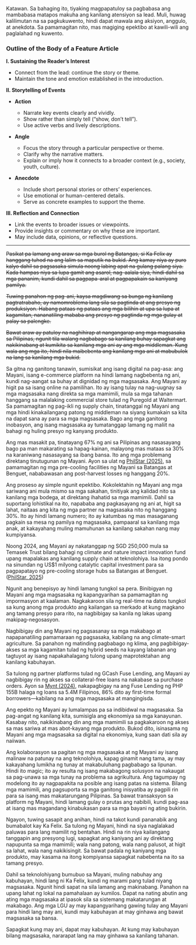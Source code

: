 

Katawan. Sa bahaging ito, tiyaking magpapatuloy sa pagbabasa ang mambabasa matapos makuha ang kanilang atensiyon sa lead. Muli, huwag kalilimutan na sa pagkukuwento, hindi dapat mawala ang aksiyon, anggulo, at anekdota. Sa pamamagitan nito, mas magiging epektibo at kawili-wili ang paglalahad ng kuwento.




### **Outline of the Body of a Feature Article**

**I. Sustaining the Reader’s Interest**
- Connect from the lead: continue the story or theme.
- Maintain the tone and emotion established in the introduction.

**II. Storytelling of Events**
- **Action**
    - Narrate key events clearly and vividly.
    - Show rather than simply tell (“show, don’t tell”).
    - Use active verbs and lively descriptions.
    
- **Angle**
    - Focus the story through a particular perspective or theme.
    - Clarify why the narrative matters.
    - Explain or imply how it connects to a broader context (e.g., society, youth, culture).
    
- **Anecdote**
    - Include short personal stories or others’ experiences.
    - Use emotional or human-centered details.
    - Serve as concrete examples to support the theme.
  
**III. Reflection and Connection**
- Link the events to broader issues or viewpoints.
- Provide insights or commentary on why these are important.
- May include data, opinions, or reflective questions.

---

~~Pasikat pa lamang ang araw sa mga burol ng Batangas, si Ka Felix ay hanggang tuhod na ang lalim sa maputik na bukid. Ang kamay niya ay puro kalyo dahil sa pagsasaka simula noong labing apat na gulang palang siya. Kada hampas niya sa lupa gamit ang asarol, nag-aalala siya, hindi dahil sa mga pananim, kundi dahil sa pagpapa-aral at pagpapakain sa kaniyang pamilya.~~

~~Tuwing panahon ng pag-ani, kaysa magdiwang sa bunga ng kanilang pagtratrabaho, ay namomroblema lang sila sa pagtinda at ang presyo ng produksiyon. Habang pataas ng pataas ang mga bilihin at upa sa lupa at kagamitan, nananatiling mababa ang presyo ng pagtinda ng mga gulay at palay sa palengke.~~

~~Bawat araw ay patuloy na naghihirap at nangangarap ang mga magsasaka sa Pilipinas, ngunit tila walang nagbabago sa kanilang buhay sapagkat ang nakikinabang at kumikita sa kanilang mga ani ay ang mga middleman. Kung wala ang mga ito, hindi nila maibebenta ang kanilang mga ani at mabubulok na lang sa kanilang mga bukid.~~

Sa gitna ng ganitong tanawin, sumisikat ang isang digital na pag-asa: ang Mayani, isang e-commerce platform na hindi lamang nagbebenta ng ani, kundi nag-aangat sa buhay at dignidad ng mga magsasaka. Ang Mayani ay higit pa sa isang online na pamilihan. Ito ay isang tulay na nag-uugnay sa mga magsasaka nang direkta sa mga mamimili, mula sa mga tahanan hanggang sa malalaking commercial store tulad ng Puregold at Waltermart. Sa pamamagitan ng pag-ikli ng supply chain, tinatanggal ng Mayani ang mga hindi kinakailangang patong ng middleman na siyang kumakain sa kita na dapat sana ay para sa mga magsasaka. Bago ang mga ganitong inobasyon, ang isang magsasaka ay tumatanggap lamang ng maliit na bahagi ng huling presyo ng kanyang produkto.

Ang mas masakit pa, tinatayang 67% ng ani sa Pilipinas ang nasasayang bago pa man makarating sa hapag-kainan, malayong mas mataas sa 30% na karaniwang nasasayang sa ibang bansa. Ito ang mga problemang direktang tinutugunan ng Mayani. Ayon sa ulat ng [PhilStar (2025)](https://www.philstar.com/business/2025/03/30/2432016/mayani-philippines-banks-pre-cooling-facilities), sa pamamagitan ng mga pre-cooling facilities ng Mayani sa Batangas at Benguet, nababawasan ang post-harvest losses ng hanggang 20%.

Ang proseso ay simple ngunit epektibo. Kokolektahin ng Mayani ang mga sariwang ani mula mismo sa mga sakahan, tinitiyak ang kalidad nito sa kanilang mga bodega, at direktang ihahatid sa mga mamimili. Dahil sa suportang lohistikal na ito, napababa ang pagkasayang ng ani at, higit sa lahat, naitaas ang kita ng mga partner na magsasaka nito ng hanggang 30%. Ito ay hindi lamang numero; ito ay katumbas ng mas masaganang pagkain sa mesa ng pamilya ng magsasaka, pampaaral sa kanilang mga anak, at kakayahang muling mamuhunan sa kanilang sakahan nang may kumpiyansa.

Noong 2024, ang Mayani ay nakatanggap ng SGD 250,000 mula sa Temasek Trust bilang bahagi ng climate and nature impact innovation fund upang mapalakas ang kanilang supply chain at teknolohiya. Isa itong pondo na sinundan ng US\$1 milyong catalytic capital investment para sa pagpapatayo ng pre-cooling storage hubs sa Batangas at Benguet. ([PhilStar, 2025](https://www.philstar.com/business/2025/03/30/2432016/mayani-philippines-banks-pre-cooling-facilities))

Ngunit ang benepisyo ay hindi lamang tungkol sa pera. Binibigyan ng Mayani ang mga magsasaka ng kapangyarihan sa pamamagitan ng impormasyon at kaalaman. Nagkakaroon sila ng real-time na datos tungkol sa kung anong mga produkto ang kailangan sa merkado at kung magkano ang tamang presyo para rito, na nagbibigay sa kanila ng lakas upang makipag-negosasyon.

Nagbibigay din ang Mayani ng pagsasanay sa mga makabago at napapanatiling pamamaraan ng pagsasaka, kabilang na ang climate-smart agriculture. Sa panahon ng matinding pagbabago ng klima, ang pagbibigay-akses sa mga kagamitan tulad ng hybrid seeds na kayang labanan ang tagtuyot ay isang napakahalagang tulong upang maprotektahan ang kanilang kabuhayan.

Sa tulong ng partner platforms tulad ng GCash Fuse Lending, ang Mayani ay nagbibigay rin ng akses sa collateral-free loans na nakabase sa purchase orders. Ayon sa [Mynt (2024)](https://www.mynt.xyz/newsroom/over-php-155-billion-of-loans-disbursed-to-5-4-million-filipinos-through-gcashs-lending-arm-fuse), nakapagbigay na ang Fuse Lending ng PHP 155B halaga ng loans sa 5.4M Filipinos, 86% dito ay first-time formal borrowers—kabilang na ang mga magsasaka at mangingisda.

Ang epekto ng Mayani ay lumalampas pa sa indibidwal na magsasaka. Sa pag-angat ng kanilang kita, sumisigla ang ekonomiya sa mga kanayunan. Kasabay nito, nakikinabang din ang mga mamimili sa pagkakaroon ng akses sa mas sariwa at mas abot-kayang mga produkto. Bukod dito, isinasama ng Mayani ang mga magsasaka sa digital na ekonomiya, kung saan dati sila ay naiiwan.

Ang kolaborasyon sa pagitan ng mga magsasaka at ng Mayani ay isang malinaw na patunay na ang teknolohiya, kapag ginamit nang tama, ay may kakayahang lumikha ng tunay at makabuluhang pagbabago sa lipunan. Hindi ito magic; ito ay resulta ng isang makabagong solusyon na nakaugat sa pag-unawa sa mga tunay na problema sa agrikultura. Ang tagumpay ng modelong ito ay nagpapakita na posible ang isang patas na sistema. Bilang mga mamimili, ang pagsuporta sa mga ganitong inisyatiba ay pagpili rin para sa isang mas makatarungang Pilipinas. Sa bawat transaksyon sa platform ng Mayani, hindi lamang gulay o prutas ang nabibili, kundi pag-asa at isang mas magandang kinabukasan para sa mga bayani ng ating bukirin.

Ngayon, tuwing sasapit ang anihan, hindi na takot kundi pananabik ang bumabalot kay Ka Felix. Sa tulong ng Mayani, hindi na siya naglalakad paluwas para lang mamilit ng bentahan. Hindi na rin niya kailangang tanggapin ang presyong lugi, sapagkat ang kaniyang ani ay direktang napupunta sa mga mamimili; wala nang patong, wala nang palusot, at higit sa lahat, wala nang nakikisingit. Sa bawat padala ng kaniyang mga produkto, may kasama na itong kompiyansa sapagkat nabebenta na ito sa tamang presyo.

Dahil sa teknolohiyang bumubuo sa Mayani, muling nabuhay ang kabuhayan, hindi lang ni Ka Felix, kundi ng marami pang tulad niyang magsasaka. Ngunit hindi sapat na sila lamang ang makinabang. Panahon na upang lahat ng lokal na pamahalaan ay kumilos. Dapat na nating abutin ang ating mga magsasaka at ipasok sila sa sistemang makatarungan at makabago. Ang mga LGU ay may kapangyarihang gawing tulay ang Mayani para hindi lang may ani, kundi may kabuhayan at may ginhawa ang bawat magsasaka sa bansa.

Sapagkat kung may ani, dapat may kabuhayan. At kung may kabuhayan bilang magsasaka, nararapat lang na may ginhawa sa kanilang tahanan.
